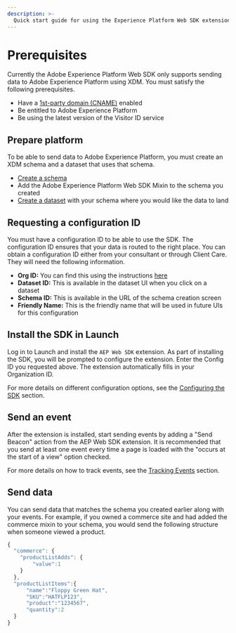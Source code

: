 ```yaml
---
description: >-
  Quick start guide for using the Experience Platform Web SDK extension to collect data. 
---
```


# Prerequisites

Currently the Adobe Experience Platform Web SDK only supports sending data to Adobe Experience Platform using XDM. You must satisfy the following prerequisites.

- Have a [1st-party domain (CNAME)](https://docs.adobe.com/content/help/en/core-services/interface/ec-cookies/cookies-first-party.html) enabled
- Be entitled to Adobe Experience Platform
- Be using the latest version of the Visitor ID service

## Prepare platform

To be able to send data to Adobe Experience Platform, you must create an XDM schema and a dataset that uses that schema.

- [Create a schema](https://www.adobe.io/apis/experienceplatform/home/tutorials/alltutorials.html#!api-specification/markdown/narrative/tutorials/schema_editor_tutorial/schema_editor_tutorial.md)
- Add the Adobe Experience Platform Web SDK Mixin to the schema you created
- [Create a dataset](https://platform.adobe.com/dataset/overview) with your schema where you would like the data to land

## Requesting a configuration ID

You must have a configuration ID to be able to use the SDK. The configuration ID ensures that your data is routed to the right place. You can obtain a configuration ID either from your consultant or through Client Care. They will need the following information.

- **Org ID:** You can find this using the instructions [here](https://docs.adobe.com/content/help/en/core-services/interface/manage-users-and-products/organizations.html)
- **Dataset ID:** This is available in the dataset UI when you click on a dataset
- **Schema ID:** This is available in the URL of the schema creation screen
- **Friendly Name:** This is the friendly name that will be used in future UIs for this configuration

## Install the SDK in Launch

Log in to Launch and install the `AEP Web SDK` extension. As part of installing the SDK, you will be prompted to configure the extension. Enter the Config ID you requested above. The extension automatically fills in your Organization ID.

For more details on different configuration options, see the [Configuring the SDK](../fundamentals/configuring-the-sdk.md) section.

## Send an event

After the extension is installed, start sending events by adding a "Send Beacon" action from the AEP Web SDK extension. It is recommended that you send at least one event every time a page is loaded with the "occurs at the start of a view" option checked.

For more details on how to track events, see the [Tracking Events](../fundamentals/tracking-events.md) section.

## Send data

You can send data that matches the schema you created earlier along with your events. For example, if you owned a commerce site and had added the commerce mixin to your schema, you would send the following structure when someone viewed a product.

```javascript
{
  "commerce": {
    "productListAdds": {
        "value":1
    }
  },
  "productListItems":{
      "name":"Floppy Green Hat",
      "SKU":"HATFLP123",
      "product":"1234567",
      "quantity":2
  }
}
```
